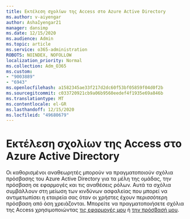 ```yaml
---
title: Εκτέλεση σχολίων της Access στο Azure Active Directory
ms.author: v-aiyengar
author: AshaIyengar21
manager: dansimp
ms.date: 12/15/2020
ms.audience: Admin
ms.topic: article
ms.service: o365-administration
ROBOTS: NOINDEX, NOFOLLOW
localization_priority: Normal
ms.collection: Adm_O365
ms.custom:
- "9003889"
- "6943"
ms.openlocfilehash: a1582345ae33f217d2dc60f53bf05859f04d0f2b
ms.sourcegitcommit: c033720921cb9a06b9560eedef4f1935e69a846b
ms.translationtype: MT
ms.contentlocale: el-GR
ms.lasthandoff: 12/15/2020
ms.locfileid: "49680679"
---
```

# <a name="perform-access-reviews-in-azure-active-directory"></a>Εκτέλεση σχολίων της Access στο Azure Active Directory

Οι καθορισμένοι αναθεωρητές μπορούν να πραγματοποιούν σχόλια πρόσβασης του Azure Active Directory για τα μέλη της ομάδας, την πρόσβαση σε εφαρμογές και τις αναθέσεις ρόλων. Αυτά τα σχόλια συμβάλλουν στη μείωση των κινδύνων ασφαλείας που μπορεί να αντιμετωπίσει η εταιρεία σας όταν οι χρήστες έχουν περισσότερη πρόσβαση από όση χρειάζονται. Μπορείτε να πραγματοποιήσετε σχόλια της Access χρησιμοποιώντας [τις εφαρμογές μου](https://go.microsoft.com/fwlink/?linkid=2134605) ή [την πρόσβασή μου](https://go.microsoft.com/fwlink/?linkid=2134505).